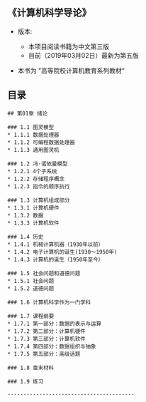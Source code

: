 ## 《计算机科学导论》
* 版本: 
    * 本项目阅读书籍为中文第三版
    * 目前（2019年03月02日）最新为第五版

* 本书为 ”高等院校计算机教育系列教材“


## 目录
```
## 第01章 绪论

### 1.1 图灵模型
* 1.1.1 数据处理器
* 1.1.2 可编程数据处理器
* 1.1.3 通用图灵机

### 1.2 冯·诺依曼模型
* 1.2.1 4个子系统
* 1.2.2 存储程序概念
* 1.2.3 指令的顺序执行

### 1.3 计算机组成部分
* 1.3.1 计算机硬件
* 1.3.2 数据
* 1.3.3 计算机软件

### 1.4 历史
* 1.4.1 机械计算机器（1930年以前）
* 1.4.2 电子计算机的诞生(1930～1950年)
* 1.4.3 计算机的诞生（1950年至今）

### 1.5 社会问题和道德问题
* 1.5.1 社会问题
* 1.5.2 道德问题

### 1.6 计算机科学作为一门学科

### 1.7 课程纲要
* 1.7.1 第一部分：数据的表示与运算
* 1.7.2 第二部分：计算机硬件
* 1.7.3 第三部分：计算机软件
* 1.7.4 第四部分：数据组织与抽象
* 1.7.5 第五部分：高级话题

### 1.8 章末材料

### 1.9 练习

----------------------------------------
```
